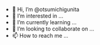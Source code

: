 - 👋 Hi, I’m @otsumichigunita
- 👀 I’m interested in ...
- 🌱 I’m currently learning ...
- 💞️ I’m looking to collaborate on ...
- 📫 How to reach me ...

<!---
otsumichigunita/otsumichigunita is a ✨ special ✨ repository because its `README.md` (this file) appears on your GitHub profile.
You can click the Preview link to take a look at your changes.
--->
